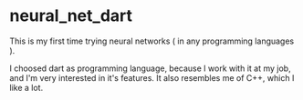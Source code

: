 # neural_net_dart
This is my first time trying neural networks ( in any programming languages ).

I choosed dart as programming language, because I work with it at my job, and I'm very interested in it's features. It also resembles me of C++, which I like a lot.
